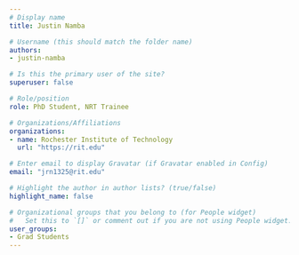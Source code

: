 ```yaml
---
# Display name
title: Justin Namba 

# Username (this should match the folder name)
authors:
- justin-namba

# Is this the primary user of the site?
superuser: false

# Role/position
role: PhD Student, NRT Trainee

# Organizations/Affiliations
organizations:
- name: Rochester Institute of Technology
  url: "https://rit.edu"

# Enter email to display Gravatar (if Gravatar enabled in Config)
email: "jrn1325@rit.edu"

# Highlight the author in author lists? (true/false)
highlight_name: false

# Organizational groups that you belong to (for People widget)
#   Set this to `[]` or comment out if you are not using People widget.
user_groups:
- Grad Students
---
```

